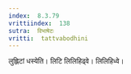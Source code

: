 ```yaml
---
index:  8.3.79
vrittiindex:  138
sutra:  विभाषेटः
vritti:  tattvabodhini 
---
```


लुह्लिटां धस्येति। लिटि लिलिहिढ्वे। लिलिहिध्वे। 

